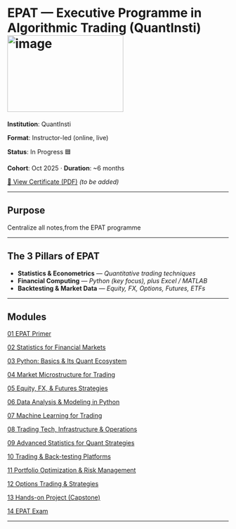 # EPAT — Executive Programme in Algorithmic Trading (QuantInsti)    <img width="264" height="174" alt="image" src="https://github.com/user-attachments/assets/950f7b5c-d751-44dc-805c-631fbfdb5ff7" />


**Institution**: QuantInsti  

**Format**: Instructor-led (online, live)  

**Status**: In Progress 🟦  

**Cohort**: Oct 2025 · **Duration**: ~6 months  

[📄 View Certificate (PDF)](./certificates/epat_certificate.pdf) *(to be added)*  

---

## Purpose
Centralize all notes,from the EPAT programme

---

## The 3 Pillars of EPAT
- **Statistics & Econometrics** — *Quantitative trading techniques*  
- **Financial Computing** — *Python (key focus), plus Excel / MATLAB*  
- **Backtesting & Market Data** — *Equity, FX, Options, Futures, ETFs*

---

## Modules 
[01  EPAT Primer](./modules/m01_epat_primer/) 

[02  Statistics for Financial Markets](./modules/m02_statistics_for_financial_markets/) 

[03  Python: Basics & Its Quant Ecosystem](./modules/m03_python_basics_quant_ecosystem/) 

[04  Market Microstructure for Trading](./modules/m04_market_microstructure/) 

[05  Equity, FX, & Futures Strategies](./modules/m05_equity_fx_futures_strategies/) 

[06  Data Analysis & Modeling in Python](./modules/m06_data_analysis_modeling_python/) 

[07  Machine Learning for Trading](./modules/m07_machine_learning_for_trading/) 

[08  Trading Tech, Infrastructure & Operations](./modules/m08_trading_tech_infra_ops/) 

[09  Advanced Statistics for Quant Strategies](./modules/m09_advanced_statistics_for_quant/) 

[10  Trading & Back-testing Platforms](./modules/m10_trading_backtesting_platforms/) 

[11  Portfolio Optimization & Risk Management](./modules/m11_portfolio_optimization_risk/) 

[12  Options Trading & Strategies](./modules/m12_options_trading_strategies/) 

[13  Hands-on Project (Capstone)](./modules/m13_capstone_project/) 

[14  EPAT Exam](./modules/m14_epat_exam/) 

---

